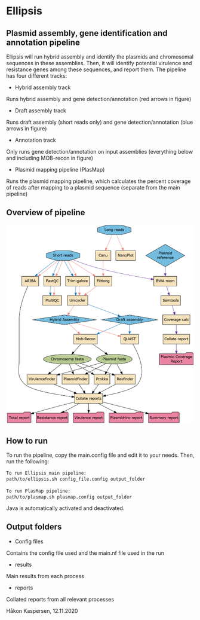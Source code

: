 # Ellipsis
## Plasmid assembly, gene identification and annotation pipeline

Ellipsis will run hybrid assembly and identify the plasmids and chromosomal sequences in these assemblies.
Then, it will identify potential virulence and resistance genes among these sequences, and report them. 
The pipeline has four different tracks:

- Hybrid assembly track

Runs hybrid assembly and gene detection/annotation (red arrows in figure)

- Draft assembly track

Runs draft assembly (short reads only) and gene detection/annotation (blue arrows in figure)

- Annotation track

Only runs gene detection/annotation on input assemblies (everything below and including MOB-recon in figure)

- Plasmid mapping pipeline (PlasMap)

Runs the plasmid mapping pipeline, which calculates the percent coverage of reads after mapping to a plasmid sequence (separate from the main pipeline)

## Overview of pipeline
![Ellipsis pipeline](pipeline.png)


## How to run
To run the pipeline, copy the main.config file and edit it to your needs.
Then, run the following:

```
To run Ellipsis main pipeline:
path/to/ellipsis.sh config_file.config output_folder

To run PlasMap pipeline:
path/to/plasmap.sh plasmap.config output_folder
```
Java is automatically activated and deactivated.

## Output folders

- Config files

Contains the config file used and the main.nf file used in the run

- results

Main results from each process

- reports

Collated reports from all relevant processes

Håkon Kaspersen,
12.11.2020
